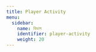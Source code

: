 ```yaml
---
title: Player Activity
menu:
  sidebar:
    name: বিভাগ
    identifier: player-activity
    weight: 20
---
```

